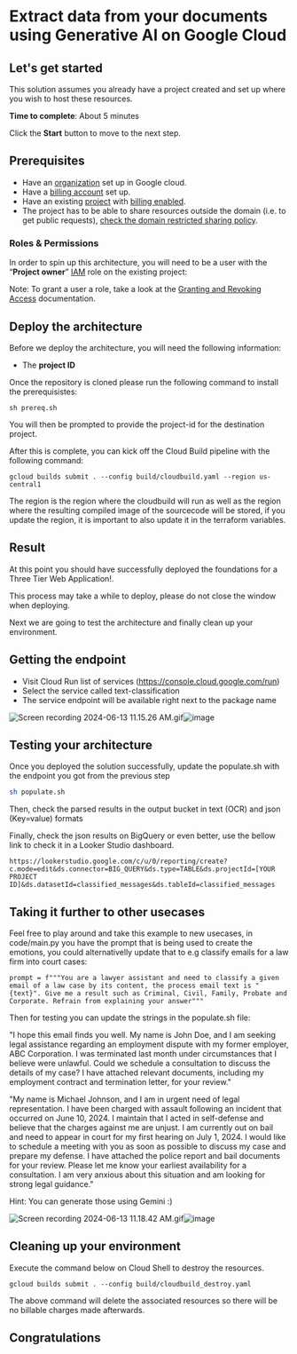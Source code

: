 # Extract data from your documents using Generative AI on Google Cloud

## Let's get started

This solution assumes you already have a project created and set up where you wish to host these resources.

**Time to complete**: About 5 minutes

Click the **Start** button to move to the next step.

## Prerequisites

* Have an [organization](https://cloud.google.com/resource-manager/docs/creating-managing-organization) set up in Google cloud.
* Have a [billing account](https://cloud.google.com/billing/docs/how-to/manage-billing-account) set up.
* Have an existing [project](https://cloud.google.com/resource-manager/docs/creating-managing-projects) with [billing enabled](https://cloud.google.com/billing/docs/how-to/modify-project).
* The project has to be able to share resources outside the domain (i.e. to get public requests), [check the domain restricted sharing policy](https://cloud.google.com/resource-manager/docs/organization-policy/restricting-domains#console).

### Roles & Permissions

In order to spin up this architecture, you will need to be a user with the “__Project owner__” [IAM](https://cloud.google.com/iam) role on the existing project:

Note: To grant a user a role, take a look at the [Granting and Revoking Access](https://cloud.google.com/iam/docs/granting-changing-revoking-access#grant-single-role) documentation.

## Deploy the architecture

Before we deploy the architecture, you will need the following information:

* The __project ID__

Once the repository is cloned please run the following command to install the prerequisistes:

```
sh prereq.sh
```

You will then be prompted to provide the project-id for the destination project.

After this is complete, you can kick off the Cloud Build pipeline with the following command:

```
gcloud builds submit . --config build/cloudbuild.yaml --region us-central1
```

The region is the region where the cloudbuild will run as well as the region where the resulting compiled image of the sourcecode will be stored, if you update the region, it is important to also update it in the terraform variables.


## Result

At this point you should have successfully deployed the foundations for a Three Tier Web Application!.

This process may take a while to deploy, please do not close the window when deploying.

Next we are going to test the architecture and finally clean up your environment.

## Getting the endpoint
* Visit Cloud Run list of services (https://console.cloud.google.com/run) 
* Select the service called text-classification	
* The service endpoint will be available right next to the package name

<img src="blob:chrome-untrusted://media-app/10b2451d-2b17-4742-87d3-250c26fa3ea3" alt="Screen recording 2024-06-13 11.15.26 AM.gif"/>![image](https://github.com/GoogleCloudPlatform/click-to-deploy-solutions/assets/14345186/a966ffba-2aa5-4964-bb36-acfa832bdce7)


## Testing your architecture
Once you deployed the solution successfully, update the populate.sh with the endpoint you got from the previous step

```bash
sh populate.sh
```

Then, check the parsed results in the output bucket in text (OCR) and json (Key=value) formats

Finally, check the json results on BigQuery or even better, use the bellow link to check it in a Looker Studio dashboard.

```
https://lookerstudio.google.com/c/u/0/reporting/create?c.mode=edit&ds.connector=BIG_QUERY&ds.type=TABLE&ds.projectId=[YOUR PROJECT ID]&ds.datasetId=classified_messages&ds.tableId=classified_messages
```

## Taking it further to other usecases

Feel free to play around and take this example to new usecases, in code/main.py you have the prompt that is being used to create the emotions, you could alternativelly update that to e.g classify emails for a law firm into court cases: 

```
prompt = f"""You are a lawyer assistant and need to classify a given email of a law case by its content, the process email text is "{text}". Give me a result such as Criminal, Civil, Family, Probate and Corporate. Refrain from explaining your answer"""
```

Then for testing you can update the strings in the populate.sh file:

"I hope this email finds you well. My name is John Doe, and I am seeking legal assistance regarding an employment dispute with my former employer, ABC Corporation. I was terminated last month under circumstances that I believe were unlawful. Could we schedule a consultation to discuss the details of my case? I have attached relevant documents, including my employment contract and termination letter, for your review."

"My name is Michael Johnson, and I am in urgent need of legal representation. I have been charged with assault following an incident that occurred on June 10, 2024. I maintain that I acted in self-defense and believe that the charges against me are unjust. I am currently out on bail and need to appear in court for my first hearing on July 1, 2024. I would like to schedule a meeting with you as soon as possible to discuss my case and prepare my defense. I have attached the police report and bail documents for your review. Please let me know your earliest availability for a consultation. I am very anxious about this situation and am looking for strong legal guidance."

Hint: You can generate those using Gemini :)

<img src="blob:chrome-untrusted://media-app/5599b7f4-5e93-4382-9029-3c96a41f494f" alt="Screen recording 2024-06-13 11.18.42 AM.gif"/>![image](https://github.com/GoogleCloudPlatform/click-to-deploy-solutions/assets/14345186/28d39033-33ef-42c8-a217-5337debd25b9)


## Cleaning up your environment

Execute the command below on Cloud Shell to destroy the resources.

``` {shell}
gcloud builds submit . --config build/cloudbuild_destroy.yaml
```

The above command will delete the associated resources so there will be no billable charges made afterwards.

## Congratulations

<walkthrough-conclusion-trophy></walkthrough-conclusion-trophy>
